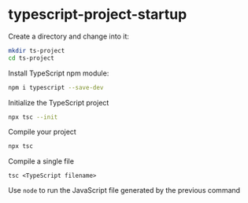 # typescript-project-startup

Create a directory and change into it:
```bash
mkdir ts-project
cd ts-project
```

Install TypeScript npm module:
```bash
npm i typescript --save-dev
```

Initialize the TypeScript project
```bash
npx tsc --init
```

Compile your project
```bash
npx tsc
```

Compile a single file
```
tsc <TypeScript filename>
```
Use `node` to run the JavaScript file generated by the previous command
